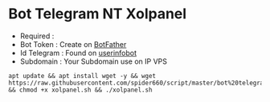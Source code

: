 # Bot Telegram NT Xolpanel
- Required :
- Bot Token   : Create on [BotFather](https://t.me/BotFather)
- Id Telegram : Found on [userinfobot](https://t.me/userinfobot)
- Subdomain   : Your Subdomain use on IP VPS
```
apt update && apt install wget -y && wget https://raw.githubusercontent.com/spider660/script/master/bot%20telegram%20panel/xolpanel.sh && chmod +x xolpanel.sh && ./xolpanel.sh
```
